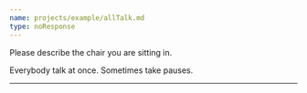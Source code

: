 ```yaml
---
name: projects/example/allTalk.md
type: noResponse
---
```


Please describe the chair you are sitting in.

Everybody talk at once. Sometimes take pauses.

---